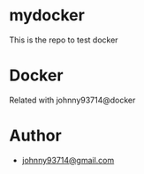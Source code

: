 # mydocker
This is the repo to test docker

# Docker
Related with johnny93714@docker

# Author
* johnny93714@gmail.com

